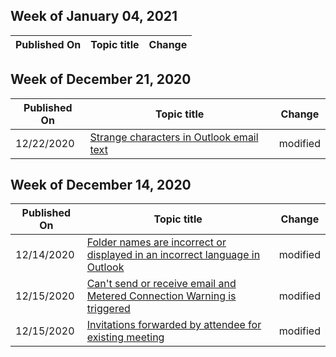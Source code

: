 <!-- This file is generated automatically each week. Changes made to this file will be overwritten.-->



## Week of January 04, 2021


| Published On |Topic title | Change |
|------|------------|--------|


## Week of December 21, 2020


| Published On |Topic title | Change |
|------|------------|--------|
| 12/22/2020 | [Strange characters in Outlook email text](/outlook/troubleshoot/message-body/strange-characters-display-message-body) | modified |


## Week of December 14, 2020


| Published On |Topic title | Change |
|------|------------|--------|
| 12/14/2020 | [Folder names are incorrect or displayed in an incorrect language in Outlook](/outlook/troubleshoot/user-interface/incorrect-folder-names) | modified |
| 12/15/2020 | [Can't send or receive email and Metered Connection Warning is triggered](/outlook/troubleshoot/profiles-and-accounts/metered-connection-warning) | modified |
| 12/15/2020 | [Invitations forwarded by attendee for existing meeting](/outlook/troubleshoot/exchange-activesync/invitations-forwarded-by-attendee-for-existing-meeting) | modified |
